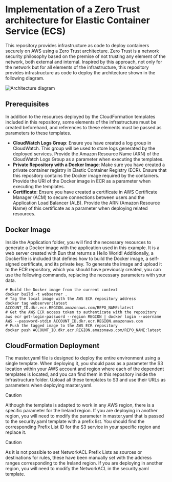 # Implementation of a Zero Trust architecture for Elastic Container Service (ECS)

This repository provides infrastructure as code to deploy containers securely on AWS using a Zero Trust architecture. Zero Trust is a network security philosophy based on the premise of not trusting any element of the network, both external and internal. Inspired by this approach, not only for the network but for all elements of the infrastructure, this repository provides infrastructure as code to deploy the architecture shown in the following diagram.

![Architecture diagram](Diagram.svg)

## Prerequisites

In addition to the resources deployed by the CloudFormation templates included in this repository, some elements of the infrastructure must be created beforehand, and references to these elements must be passed as parameters to these templates.

- **CloudWatch Logs Group**: Ensure you have created a log group in CloudWatch. This group will be used to store logs generated by the deployed services. Provide the Amazon Resource Name (ARN) of the CloudWatch Logs Group as a parameter when executing the templates.
- **Private Repository with a Docker Image**: Make sure you have created a private container registry in Elastic Container Registry (ECR). Ensure that this repository contains the Docker image required by the containers. Provide the URI of the Docker image in ECR as a parameter when executing the templates.
- **Certificate**: Ensure you have created a certificate in AWS Certificate Manager (ACM) to secure connections between users and the Application Load Balancer (ALB). Provide the ARN (Amazon Resource Name) of this certificate as a parameter when deploying related resources.

## Docker Image

Inside the Application folder, you will find the necessary resources to generate a Docker image with the application used in this example. It is a web server created with Bun that returns a Hello World! Additionally, a Dockerfile is included that defines how to build the Docker image, a self-signed certificate, and its private key. To generate the image and upload it to the ECR repository, which you should have previously created, you can use the following commands, replacing the necessary parameters with your data.

```shell
# Build the Docker image from the current context
docker build -t webserver .
# Tag the local image with the AWS ECR repository address
docker tag webserver:latest ACCOUNT_ID.dkr.ecr.REGION.amazonaws.com/REPO_NAME:latest
# Get the AWS ECR access token to authenticate with the repository
aws ecr get-login-password --region REGION | docker login --username AWS --password-stdin ACCOUNT_ID.dkr.ecr.REGION.amazonaws.com
# Push the tagged image to the AWS ECR repository
docker push ACCOUNT_ID.dkr.ecr.REGION.amazonaws.com/REPO_NAME:latest
```

## CloudFormation Deployment

The master.yaml file is designed to deploy the entire environment using a single template. When deploying it, you should pass as a parameter the S3 location within your AWS account and region where each of the dependent templates is located, and you can find them in this repository inside the Infrastructure folder. Upload all these templates to S3 and use their URLs as parameters when deploying master.yaml.

> [!CAUTION]
> Although the template is adapted to work in any AWS region, there is a specific parameter for the Ireland region. If you are deploying in another region, you will need to modify the parameter in master.yaml that is passed to the security.yaml template with a prefix list. You should find the corresponding Prefix List ID for the S3 service in your specific region and replace it.

> [!CAUTION]
> As it is not possible to set NetworkACL Prefix Lists as sources or destinations for rules, these have been manually set with the address ranges corresponding to the Ireland region. If you are deploying in another region, you will need to modify the NetworkACL in the security.yaml template.